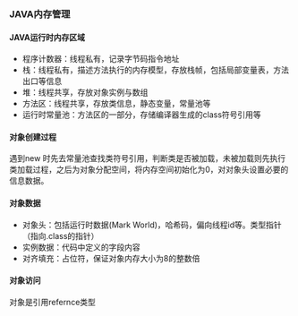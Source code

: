 ### JAVA内存管理

#### JAVA运行时内存区域

* 程序计数器：线程私有，记录字节码指令地址
* 栈：线程私有，描述方法执行的内存模型，存放栈帧，包括局部变量表，方法出口等信息
* 堆：线程共享，存放对象实例与数组
* 方法区：线程共享，存放类信息，静态变量，常量池等
* 运行时常量池：方法区的一部分，存储编译器生成的class符号引用等

#### 对象创建过程

遇到new 时先去常量池查找类符号引用，判断类是否被加载，未被加载则先执行类加载过程，之后为对象分配空间，将内存空间初始化为0，对对象头设置必要的信息数据。

#### 对象数据

* 对象头：包括运行时数据(Mark World)，哈希码，偏向线程id等。类型指针（指向.class的指针）
* 实例数据：代码中定义的字段内容
* 对齐填充：占位符，保证对象内存大小为8的整数倍

#### 对象访问

对象是引用refernce类型